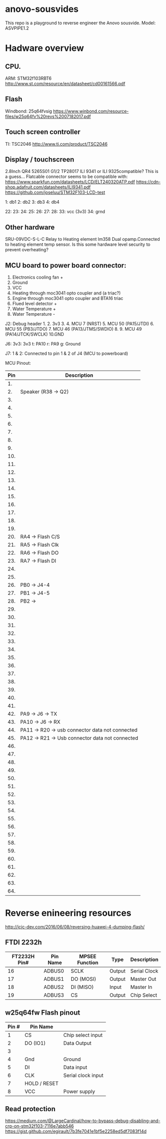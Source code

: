 # anovo-sousvides
This repo is a playground to reverse engineer the Anovo sousvide.
Model: ASVPIPE1.2

# Hadware overview
## CPU.
ARM: STM32f103RBT6
http://www.st.com/resource/en/datasheet/cd00161566.pdf

## Flash
Windbond: 25q64fvsig
https://www.winbond.com/resource-files/w25q64fv%20revs%2007182017.pdf

## Touch screen controller
TI: TSC2046
http://www.ti.com/product/TSC2046

## Display / touchscreen
2.8Inch
QR4 5265S01 G1/2 TP28017
ILI 9341 or ILI 9325compatible? This is a guess...
Flatcable connector seems to be compatible with:
https://www.sparkfun.com/datasheets/LCD/ELT240320ATP.pdf
https://cdn-shop.adafruit.com/datasheets/ILI9341.pdf
https://github.com/joseluu/STM32F103-LCD-test

1: db1
2: db2
3: db3
4: db4


22:
23:
24:
25:
26:
27:
28:
33: vcc (3v3)
34: grnd

## Other hardware
SRU-09VDC-S-L-C Relay to Heating element
lm358 Dual opamp.Connected to heating element temp sensor. Is this some hardware level security to prevent overheating?


## MCU board to power board connector:
1. Electronics cooling fan +
2. Ground
3. VCC
4. Heating through moc3041 opto coupler and (a triac?)
5. Engine through moc3041 opto coupler and BTA16 triac
6. Flued level detector +
7. Water Temperature +
8. Water Temperature -

J2: Debug header
1.
2. 3v3
3.
4. MCU 7 (NRST)
5. MCU 50 (PA15/JTDI)
6. MCU 55 (PB3/JTDO)
7. MCU 46 (PA13/JTMS/SWDIO)
8.
9. MCU 49 (PA14/JTCK/SWCLK)
10.GND

J6:
3v3: 3v3
t: PA10
r: PA9
g: Ground

J7:
1 & 2: Connected to pin 1 & 2 of J4 (MCU to powerboard)


MCU Pinout:

|Pin | Description|
|---|---|
|1.||
|2. | Speaker (R38 -> Q2) |
|3.||
|4.||
|5.||
|6.||
|7.||
|8.||
|9.||
|10.||
|11.||
|12.||
|13.||
|14.||
|15.||
|16.||
|17.||
|18.||
|19.||
|20.| RA4 -> Flash C/S|
|21.| RA5 -> Flash Clk|
|22.| RA6 -> Flash DO|
|23.| RA7 -> Flash DI|
|24.||
|25.||
|26.| PB0 -> J4-4|
|27.| PB1 -> J4-5|
|28.| PB2 ->|
|29.||
|30.||
|31.||
|32.||
|33.||
|34.||
|35.||
|36.||
|37.||
|38.||
|39.||
|40.||
|41.||
|42. |PA9 -> J6 -> TX|
|43. |PA10 -> J6 -> RX|
|44. |PA11 -> R20 -> usb connector data not connected|
|45. |PA12 -> R21 -> Usb connector data not connected|
|46.||
|47.||
|48.||
|49.||
|50.||
|51.||
|52.||
|53.||
|54.||
|55.||
|56.||
|57.||
|58.||
|59.||
|60.||
|61.||
|62.||
|63.||
|64.||

# Reverse enineering resources
http://jcjc-dev.com/2016/06/08/reversing-huawei-4-dumping-flash/

## FTDI 2232h
|FT2232H Pin# | Pin Name | MPSEE Function | Type | Description |
|----|----|----|----|----|
| 16 | ADBUS0 | SCLK | Output |Serial Clock |
| 17 | ADBUS1 | DO (MOSI) |Output | Master Out |
| 18 | ADBUS2 | DI (MISO) |Input | Master In |
| 19 | ADBUS3 | CS |Output | Chip Select |

## w25q64fw Flash pinout
|Pin # | Pin Name| |
|----|------|----|
| 1 | CS | Chip select input|
| 2 | DO (IO1) | Data Output|
| 3 | | |
| 4 | Gnd | Ground|
| 5 | DI | Data input|
| 6 | CLK | Serial clock input|
| 7 | HOLD / RESET | |
| 8 | VCC | Power supply |

## Read protection
https://medium.com/@LargeCardinal/how-to-bypass-debug-disabling-and-crp-on-stm32f103-7116e7abb546
https://gist.github.com/egirault/7b3fe7041e1bf5e2258ed5df7083f14d
